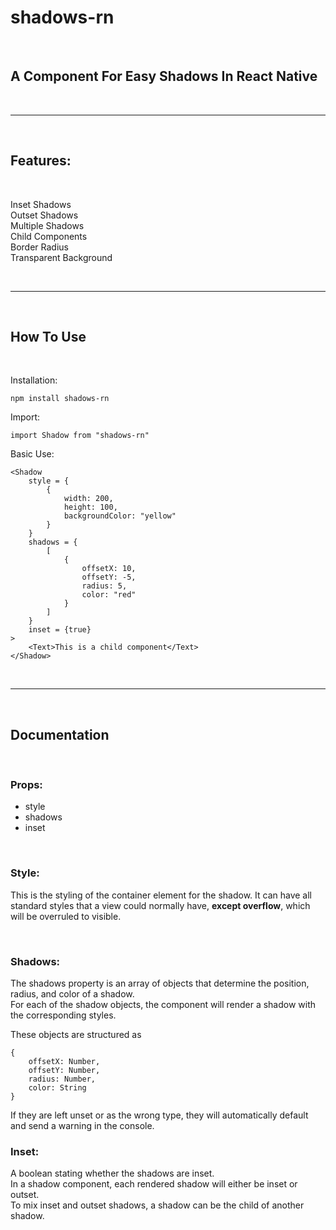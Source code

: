 # shadows-rn

&nbsp;

## A Component For Easy Shadows In React Native

&nbsp;

---

&nbsp;

## Features:

&nbsp;

Inset Shadows  
Outset Shadows  
Multiple Shadows  
Child Components  
Border Radius  
Transparent Background

&nbsp;

---

&nbsp;

## How To Use

&nbsp;

Installation:

```
npm install shadows-rn
```

Import:

```
import Shadow from "shadows-rn"
```

Basic Use:

```
<Shadow
    style = {
        {
            width: 200,
            height: 100,
            backgroundColor: "yellow"
        }
    }
    shadows = {
        [
            {
                offsetX: 10,
                offsetY: -5,
                radius: 5,
                color: "red"
            }
        ]
    }
    inset = {true}
>
    <Text>This is a child component</Text>
</Shadow>
```

&nbsp;

---

&nbsp;

## Documentation

&nbsp;

### Props:

-   style
-   shadows
-   inset

&nbsp;

### Style:

This is the styling of the container element for the shadow.
It can have all standard styles that a view could normally have, **except overflow**, which will be overruled to visible.

&nbsp;

### Shadows:

The shadows property is an array of objects that determine the position, radius, and color of a shadow.  
For each of the shadow objects, the component will render a shadow with the corresponding styles.

These objects are structured as

```
{
    offsetX: Number,
    offsetY: Number,
    radius: Number,
    color: String
}
```

If they are left unset or as the wrong type, they will automatically default and send a warning in the console.

### Inset:

A boolean stating whether the shadows are inset.  
In a shadow component, each rendered shadow will either be inset or outset.  
To mix inset and outset shadows, a shadow can be the child of another shadow.
